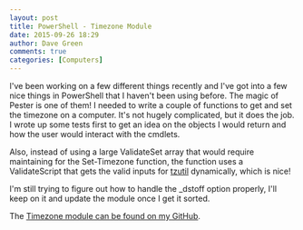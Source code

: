 ```yaml
---
layout: post
title: PowerShell - Timezone Module
date: 2015-09-26 18:29
author: Dave Green
comments: true
categories: [Computers]
---
```

I've been working on a few different things recently and I've got into a few nice things in PowerShell that I haven't been using before. The magic of Pester is one of them! I needed to write a couple of functions to get and set the timezone on a computer. It's not hugely complicated, but it does the job. I wrote up some tests first to get an idea on the objects I would return and how the user would interact with the cmdlets.

Also, instead of using a large ValidateSet array that would require maintaining for the Set-Timezone function, the function uses a ValidateScript that gets the valid inputs for [tzutil](https://technet.microsoft.com/en-us/library/hh875624.aspx) dynamically, which is nice!

I'm still trying to figure out how to handle the _dstoff option properly, I'll keep on it and update the module once I get it sorted.

The [Timezone module can be found on my GitHub](https://github.com/davegreen/miscellaneous/tree/master/PowerShell/Modules/Timezone).
